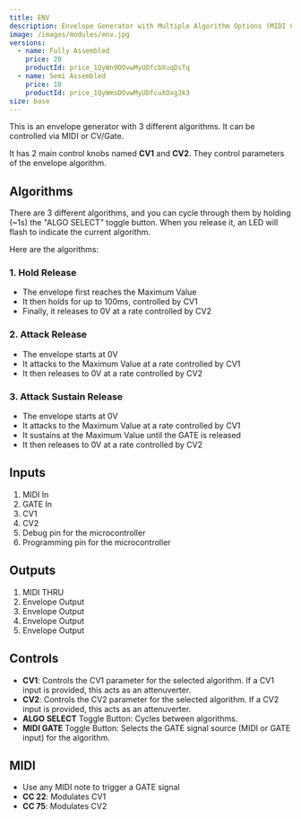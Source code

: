 ```yaml
---
title: ENV
description: Envelope Generator with Multiple Algorithm Options (MIDI Controllable).
image: /images/modules/env.jpg
versions:
  - name: Fully Assembled
    price: 20
    productId: price_1QyWn9DOvwMyUDfcbXuqDsTq
  - name: Semi Assembled
    price: 10
    productId: price_1QyWmsDOvwMyUDfcuXOxg3k3
size: base
---
```


This is an envelope generator with 3 different algorithms. It can be controlled via MIDI or CV/Gate.

It has 2 main control knobs named **CV1** and **CV2**. They control parameters of the envelope algorithm. 

## Algorithms

There are 3 different algorithms, and you can cycle through them by holding (~1s) the "ALGO SELECT" toggle button. When you release it, an LED will flash to indicate the current algorithm.

Here are the algorithms:

### 1. Hold Release

* The envelope first reaches the Maximum Value
* It then holds for up to 100ms, controlled by CV1
* Finally, it releases to 0V at a rate controlled by CV2

### 2. Attack Release

* The envelope starts at 0V
* It attacks to the Maximum Value at a rate controlled by CV1
* It then releases to 0V at a rate controlled by CV2

### 3. Attack Sustain Release

* The envelope starts at 0V
* It attacks to the Maximum Value at a rate controlled by CV1
* It sustains at the Maximum Value until the GATE is released
* It then releases to 0V at a rate controlled by CV2

## Inputs

1. MIDI In
2. GATE In
3. CV1
4. CV2
5. Debug pin for the microcontroller
6. Programming pin for the microcontroller

## Outputs

1. MIDI THRU
2. Envelope Output
3. Envelope Output
4. Envelope Output
5. Envelope Output

## Controls

* **CV1**: Controls the CV1 parameter for the selected algorithm. If a CV1 input is provided, this acts as an attenuverter.
* **CV2**: Controls the CV2 parameter for the selected algorithm. If a CV2 input is provided, this acts as an attenuverter.
* **ALGO SELECT** Toggle Button: Cycles between algorithms.
* **MIDI GATE** Toggle Button: Selects the GATE signal source (MIDI or GATE input) for the algorithm.

## MIDI

* Use any MIDI note to trigger a GATE signal
* **CC 22**: Modulates CV1
* **CC 75**: Modulates CV2
